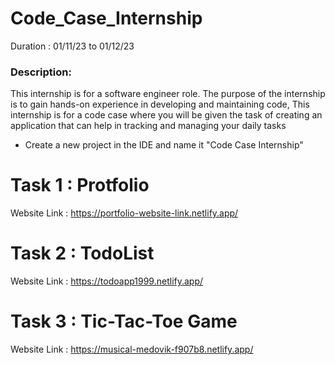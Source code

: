 # Code_Case_Internship

Duration : 01/11/23 to 01/12/23
### Description:
 
This internship is for a software engineer role. The purpose of the internship is to gain hands-on experience in developing and maintaining code,
This internship is for a code case where you will be given the task of creating an application that can help in tracking and managing your daily tasks
- Create a new project in the IDE and name it "Code Case Internship"

# Task 1 : Protfolio

Website Link : https://portfolio-website-link.netlify.app/

# Task 2 : TodoList

Website Link : https://todoapp1999.netlify.app/

# Task 3 : Tic-Tac-Toe Game 

Website Link : https://musical-medovik-f907b8.netlify.app/


